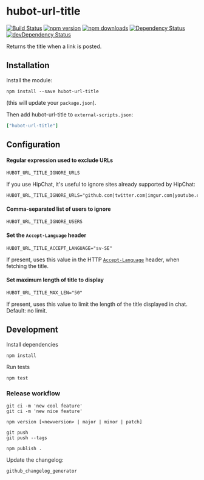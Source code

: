 # hubot-url-title

[![Build Status](https://travis-ci.org/dentarg/hubot-url-title.svg?branch=master)](https://travis-ci.org/dentarg/hubot-url-title) [![npm version](https://badge.fury.io/js/hubot-url-title.svg)](https://www.npmjs.com/package/hubot-url-title) [![npm downloads](https://img.shields.io/npm/dm/hubot-url-title.svg)](https://www.npmjs.com/package/hubot-url-title) [![Dependency Status](https://david-dm.org/dentarg/hubot-url-title.svg)](https://david-dm.org/dentarg/hubot-url-title) [![devDependency Status](https://david-dm.org/dentarg/hubot-url-title/dev-status.svg)](https://david-dm.org/dentarg/hubot-url-title?type=dev)

Returns the title when a link is posted.

## Installation

Install the module:

    npm install --save hubot-url-title

(this will update your `package.json`).

Then add hubot-url-title to `external-scripts.json`:

```coffee
["hubot-url-title"]
```

## Configuration

#### Regular expression used to exclude URLs

    HUBOT_URL_TITLE_IGNORE_URLS

If you use HipChat, it's useful to ignore sites already supported by HipChat:

    HUBOT_URL_TITLE_IGNORE_URLS="github.com|twitter.com|imgur.com|youtube.com|spotify.com|instagram.com"

#### Comma-separated list of users to ignore

    HUBOT_URL_TITLE_IGNORE_USERS

#### Set the `Accept-Language` header

    HUBOT_URL_TITLE_ACCEPT_LANGUAGE="sv-SE"

If present, uses this value in the HTTP [`Accept-Language`](https://developer.mozilla.org/en-US/docs/Web/HTTP/Headers/Accept-Language) header, when fetching the title.

#### Set maximum length of title to display

    HUBOT_URL_TITLE_MAX_LEN="50"

If present, uses this value to limit the length of the title displayed in chat. Default: no limit.

## Development

Install dependencies

    npm install

Run tests

    npm test

### Release workflow

    git ci -m 'new cool feature'
    git ci -m 'new nice feature'

    npm version [<newversion> | major | minor | patch]

    git push
    git push --tags

    npm publish .

Update the changelog:

    github_changelog_generator
